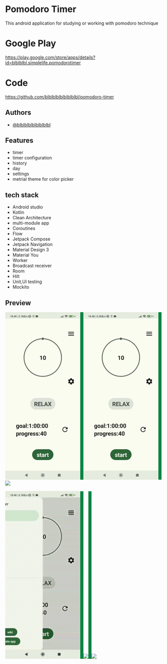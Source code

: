 

# Pomodoro Timer

This android application for studying or working with pomodoro technique

# Google Play
https://play.google.com/store/apps/details?id=blblblbl.simplelife.pomodorotimer

# Code
https://github.com/blblblblblblblblbl/pomodoro-timer


## Authors

- [@blblblblblblblblbl](https://github.com/blblblblblblblblbl)


## Features

- timer
- timer configuration
- history
- day
- settings
- metrial theme for color picker



## tech stack
- Android studio
- Kotlin
- Clean Architecture
- multi-module app
- Coroutines 
- Flow
- Jetpack Compose
- Jetpack Navigation
- Material Design 3
- Material You
- Worker
- Broadcast receiver
- Room
- Hilt
- Unit,UI testing
- Mockito



## Preview

<img src="https://github.com/blblblblblblblblbl/pomodoro-timer-public/blob/main/gifs/main.gif" width = 240><img src="https://github.com/blblblblblblblblbl/pomodoro-timer-public/blob/main/gifs/divider.png" width = 10 height = 534><img src="https://github.com/blblblblblblblblbl/pomodoro-timer-public/blob/main/gifs/history.gif" width = 240><img src="https://github.com/blblblblblblblblbl/pomodoro-timer-public/blob/main/gifs/divider.png" width = 10 height = 534><img src="https://github.com/blblblblblblblblbl/pomodoro-timer-public/blob/main/gifs/day.gif" width = 240>

<img src="https://github.com/blblblblblblblblbl/pomodoro-timer-public/blob/main/gifs/settings.gif" width = 240><img src="https://github.com/blblblblblblblblbl/pomodoro-timer-public/blob/main/gifs/divider.png" width = 10 height = 534><img src="https://github.com/blblblblblblblblbl/pomodoro-timer-public/blob/main/gifs/custom_color.gif" width = 240><img src="https://github.com/blblblblblblblblbl/pomodoro-timer-public/blob/main/gifs/divider.png" width = 10 height = 534><img src="https://github.com/blblblblblblblblbl/pomodoro-timer-public/blob/main/gifs/ringtone.gif" width = 240>



